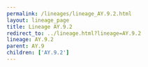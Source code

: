 ```yaml
---
permalink: /lineages/lineage_AY.9.2.html
layout: lineage_page
title: Lineage AY.9.2
redirect_to: ../lineage.html?lineage=AY.9.2
lineage: AY.9.2
parent: AY.9
children: ['AY.9.2']
---
```

